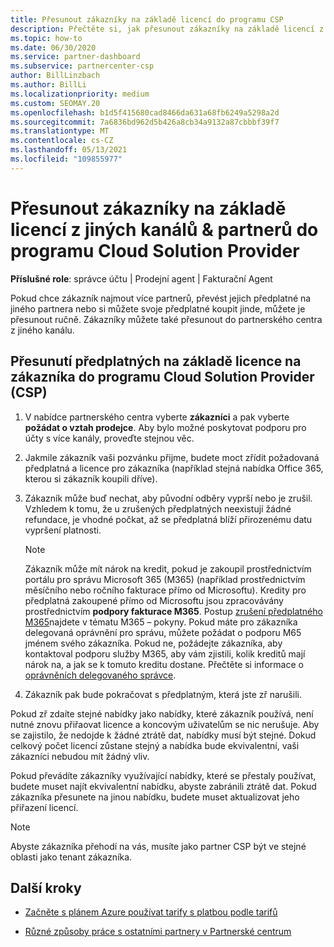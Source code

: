 ```yaml
---
title: Přesunout zákazníky na základě licencí do programu CSP
description: Přečtěte si, jak přesunout zákazníky na základě licencí z jiných kanálů nebo jiného partnera do programu Cloud Solution Provider (CSP) v partnerském centru.
ms.topic: how-to
ms.date: 06/30/2020
ms.service: partner-dashboard
ms.subservice: partnercenter-csp
author: BillLinzbach
ms.author: BillLi
ms.localizationpriority: medium
ms.custom: SEOMAY.20
ms.openlocfilehash: b1d5f415680cad8466da631a68fb6249a5298a2d
ms.sourcegitcommit: 7a6836bd962d5b426a8cb34a9132a87cbbbf39f7
ms.translationtype: MT
ms.contentlocale: cs-CZ
ms.lasthandoff: 05/13/2021
ms.locfileid: "109855977"
---
```

# <a name="move-license-based-customers-from-other-channels--partners-to-the-cloud-solution-provider-program"></a>Přesunout zákazníky na základě licencí z jiných kanálů & partnerů do programu Cloud Solution Provider

**Příslušné role**: správce účtu | Prodejní agent | Fakturační Agent

Pokud chce zákazník najmout více partnerů, převést jejich předplatné na jiného partnera nebo si můžete svoje předplatné koupit jinde, můžete je přesunout ručně. Zákazníky můžete také přesunout do partnerského centra z jiného kanálu.

## <a name="move-your-customers-license-based-subscriptions-to-the-cloud-solution-provider-program-csp"></a>Přesunutí předplatných na základě licence na zákazníka do programu Cloud Solution Provider (CSP)

1. V nabídce partnerského centra vyberte **zákazníci** a pak vyberte **požádat o vztah prodejce**. Aby bylo možné poskytovat podporu pro účty s více kanály, proveďte stejnou věc.

2. Jakmile zákazník vaši pozvánku přijme, budete moct zřídit požadovaná předplatná a licence pro zákazníka (například stejná nabídka Office 365, kterou si zákazník koupili dříve).

3. Zákazník může buď nechat, aby původní odběry vyprší nebo je zrušil. Vzhledem k tomu, že u zrušených předplatných neexistují žádné refundace, je vhodné počkat, až se předplatná blíží přirozenému datu vypršení platnosti.


   >[!NOTE]
   >Zákazník může mít nárok na kredit, pokud je zakoupil prostřednictvím portálu pro správu Microsoft 365 (M365) (například prostřednictvím měsíčního nebo ročního fakturace přímo od Microsoftu). Kredity pro předplatná zakoupené přímo od Microsoftu jsou zpracovávány prostřednictvím **podpory fakturace M365**. Postup [zrušení předplatného M365](/microsoft-365/commerce/subscriptions/cancel-your-subscription)najdete v tématu M365 – pokyny. Pokud máte pro zákazníka delegovaná oprávnění pro správu, můžete požádat o podporu M65 jménem svého zákazníka. Pokud ne, požádejte zákazníka, aby kontaktoval podporu služby M365, aby vám zjistili, kolik kreditů mají nárok na, a jak se k tomuto kreditu dostane. Přečtěte si informace o [oprávněních delegovaného správce](customers-revoke-admin-privileges.md).


4. Zákazník pak bude pokračovat s předplatným, která jste zř narušili.

Pokud zř zdaíte stejné nabídky jako nabídky, které zákazník používá, není nutné znovu přiřaovat licence a koncovým uživatelům se nic nerušuje. Aby se zajistilo, že nedojde k žádné ztrátě dat, nabídky musí být stejné. Dokud celkový počet licencí zůstane stejný a nabídka bude ekvivalentní, vaši zákazníci nebudou mít žádný vliv.

Pokud převádíte zákazníky využívající nabídky, které se přestaly používat, budete muset najít ekvivalentní nabídku, abyste zabránili ztrátě dat. Pokud zákazníka přesunete na jinou nabídku, budete muset aktualizovat jeho přiřazení licencí.

>[!NOTE]
> Abyste zákazníka přehodí na vás, musíte jako partner CSP být ve stejné oblasti jako tenant zákazníka.

## <a name="next-steps"></a>Další kroky

- [Začněte s plánem Azure používat tarify s platbou podle tarifů](azure-plan-get-started.md)
 

- [Různé způsoby práce s ostatními partnery v Partnerské centrum](work-with-other-partners.md)